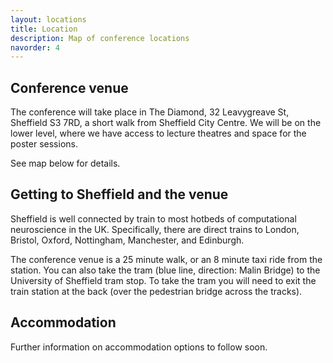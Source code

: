 ```yaml
---
layout: locations
title: Location
description: Map of conference locations
navorder: 4
---
```


## Conference venue

The conference will take place in The Diamond, 32 Leavygreave St, Sheffield S3 7RD, a short walk from Sheffield City Centre. We will be on the lower level, where we have access to lecture theatres and space for the poster sessions.

See map below for details.

## Getting to Sheffield and the venue

Sheffield is well connected by train to most hotbeds of computational neuroscience in the UK. Specifically, there are direct trains to London, Bristol, Oxford, Nottingham, Manchester, and Edinburgh.

The conference venue is a 25 minute walk, or an 8 minute taxi ride from the station. You can also take the tram (blue line, direction: Malin Bridge) to the University of Sheffield tram stop. To take the tram you will need to exit the train station at the back (over the pedestrian bridge across the tracks).

## Accommodation

Further information on accommodation options to follow soon.
